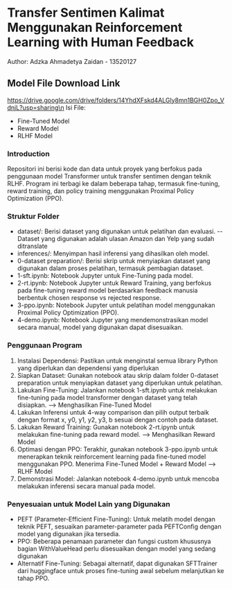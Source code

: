# Transfer Sentimen Kalimat Menggunakan Reinforcement Learning with Human Feedback
Author: Adzka Ahmadetya Zaidan - 13520127

## Model File Download Link
https://drive.google.com/drive/folders/14YhdXFskd4ALGly8mn1BGH0Zpo_VdnjL?usp=sharing\n
Isi File:
- Fine-Tuned Model
- Reward Model
- RLHF Model

### Introduction
Repositori ini berisi kode dan data untuk proyek yang berfokus pada penggunaan model Transformer untuk transfer sentimen dengan teknik RLHF. Program ini terbagi ke dalam beberapa tahap, termasuk fine-tuning, reward training, dan policy training menggunakan Proximal Policy Optimization (PPO).

### Struktur Folder
- dataset/: Berisi dataset yang digunakan untuk pelatihan dan evaluasi. -- Dataset yang digunakan adalah ulasan Amazon dan Yelp yang sudah ditranslate
- inferences/: Menyimpan hasil inferensi yang dihasilkan oleh model.
- 0-dataset preparation/: Berisi skrip untuk menyiapkan dataset yang digunakan dalam proses pelatihan, termasuk pembagian dataset.
- 1-sft.ipynb: Notebook Jupyter untuk Fine-Tuning pada model.
- 2-rt.ipynb: Notebook Jupyter untuk Reward Training, yang berfokus pada fine-tuning reward model berdasarkan feedback manusia berbentuk chosen response vs rejected response.
- 3-ppo.ipynb: Notebook Jupyter untuk pelatihan model menggunakan Proximal Policy Optimization (PPO).
- 4-demo.ipynb: Notebook Jupyter yang mendemonstrasikan model secara manual, model yang digunakan dapat disesuaikan.

### Penggunaan Program
1. Instalasi Dependensi: Pastikan untuk menginstal semua library Python yang diperlukan dan dependensi yang diperlukan
2. Siapkan Dataset: Gunakan notebook atau skrip dalam folder 0-dataset preparation untuk menyiapkan dataset yang diperlukan untuk pelatihan.
3. Lakukan Fine-Tuning: Jalankan notebook 1-sft.ipynb untuk melakukan fine-tuning pada model transformer dengan dataset yang telah disiapkan. --> Menghasilkan Fine-Tuned Model
4. Lakukan Inferensi untuk 4-way comparison dan pilih output terbaik dengan format x, y0, y1, y2, y3, b sesuai dengan contoh pada dataset.
5. Lakukan Reward Training: Gunakan notebook 2-rt.ipynb untuk melakukan fine-tuning pada reward model. --> Menghasilkan Reward Model
6. Optimasi dengan PPO: Terakhir, gunakan notebook 3-ppo.ipynb untuk menerapkan teknik reinforcement learning pada fine-tuned model menggunakan PPO. Menerima Fine-Tuned Model + Reward Model --> RLHF Model
7. Demonstrasi Model: Jalankan notebook 4-demo.ipynb untuk mencoba melakukan inferensi secara manual pada model.

### Penyesuaian untuk Model Lain yang Digunakan
- PEFT (Parameter-Efficient Fine-Tuning): Untuk melatih model dengan teknik PEFT, sesuaikan parameter-parameter pada PEFTConfig dengan model yang digunakan jika tersedia.
- PPO: Beberapa penamaan parameter dan fungsi custom khususnya bagian WithValueHead perlu disesuaikan dengan model yang sedang digunakan
- Alternatif Fine-Tuning: Sebagai alternatif, dapat digunakan SFTTrainer dari huggingface untuk proses fine-tuning awal sebelum melanjutkan ke tahap PPO.
